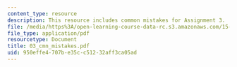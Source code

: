```yaml
---
content_type: resource
description: This resource includes common mistakes for Assignment 3.
file: /media/https%3A/open-learning-course-data-rc.s3.amazonaws.com/15-010-economic-analysis-for-business-decisions-fall-2004/950effe4707be35cc51232aff3ca05ad_03_cmn_mistakes.pdf
file_type: application/pdf
resourcetype: Document
title: 03_cmn_mistakes.pdf
uid: 950effe4-707b-e35c-c512-32aff3ca05ad
---
```

